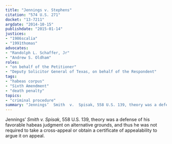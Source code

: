 ```yaml
---
title: "Jennings v. Stephens"
citation: "574 U.S. 271"
docket: "13-7211"
argdate: "2014-10-15"
publishdate: "2015-01-14"
justices:
- "1986scalia"
- "1991thomas"
advocates:
- "Randolph L. Schaffer, Jr"
- "Andrew S. Oldham"
roles:
- "on behalf of the Petitioner"
- "Deputy Solicitor General of Texas, on behalf of the Respondent"
tags:
- "habeas corpus"
- "Sixth Amendment"
- "death penalty"
topics:
- "criminal procedure"
summary: "Jennings’  Smith  v.  Spisak, 558 U.S. 139, theory was a defense of his favorable habeas judgment on alternative grounds, and thus he was not required to take a cross-appeal or obtain a certificate of appealability to argue it on appeal."
---
```

Jennings’  *Smith  v.  Spisak*, 558 U.S. 139, theory was a defense of his favorable habeas judgment on alternative grounds, and thus he was not required to take a cross-appeal or obtain a certificate of appealability to argue it on appeal.
